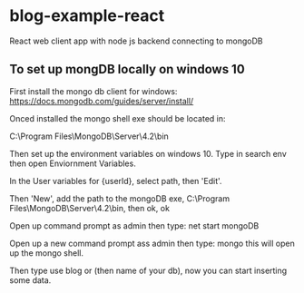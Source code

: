 # blog-example-react
React web client app with node js backend connecting to mongoDB

## To set up mongDB locally on windows 10

First install the mongo db client for windows:
https://docs.mongodb.com/guides/server/install/

Onced installed the mongo shell exe should be located in: 

C:\Program Files\MongoDB\Server\4.2\bin

Then set up the  environment variables on windows 10. Type in search env then open Enviornment Variables.

In the User variables for {userId}, select path, then 'Edit'.

Then 'New', add the path to the mongoDB exe, C:\Program Files\MongoDB\Server\4.2\bin, then ok, ok

Open up command prompt as admin then type: net start mongoDB

Open up a new command prompt ass admin then type: mongo
this will open up the mongo shell.

Then type use blog or (then name of your db), now you can start inserting some data.
